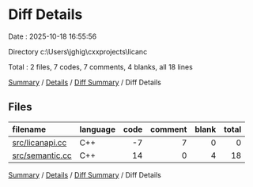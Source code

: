 # Diff Details

Date : 2025-10-18 16:55:56

Directory c:\\Users\\jghig\\cxxprojects\\licanc

Total : 2 files,  7 codes, 7 comments, 4 blanks, all 18 lines

[Summary](results.md) / [Details](details.md) / [Diff Summary](diff.md) / Diff Details

## Files
| filename | language | code | comment | blank | total |
| :--- | :--- | ---: | ---: | ---: | ---: |
| [src/licanapi.cc](/src/licanapi.cc) | C++ | -7 | 7 | 0 | 0 |
| [src/semantic.cc](/src/semantic.cc) | C++ | 14 | 0 | 4 | 18 |

[Summary](results.md) / [Details](details.md) / [Diff Summary](diff.md) / Diff Details